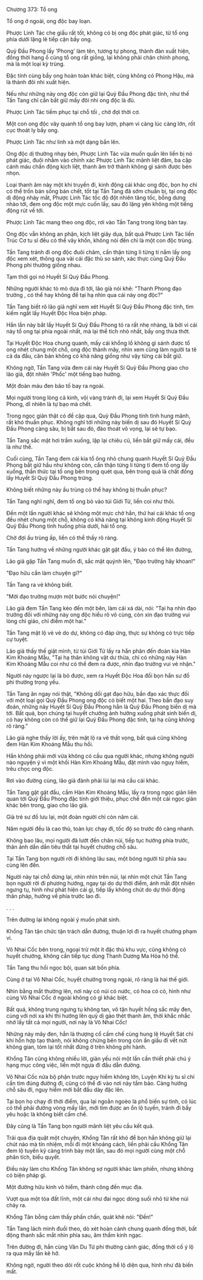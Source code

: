




Chương 373: Tổ ong


Tổ ong ở ngoài, ong độc bay loạn.

Phược Linh Tác che giấu rất tốt, không có bị ong độc phát giác, từ tổ ong phía dưới lặng lẽ tiếp cận bầy ong.

Quỷ Đầu Phong lấy 'Phong' làm tên, tương tự phong, thành đàn xuất hiện, đồng thời hang ổ cùng tổ ong rất giống, lại không phải chân chính phong, mà là một loại kỳ trùng.

Đặc tính cùng bầy ong hoàn toàn khác biệt, cũng không có Phong Hậu, mà là thành đôi nhi xuất hiện.

Nếu như những này ong độc còn giữ lại Quỷ Đầu Phong đặc tính, như thế Tần Tang chỉ cần bắt giữ mấy đôi nhi ong độc là đủ.

Phược Linh Tác tiềm phục tại chỗ tối , chờ đợi thời cơ.

Một con ong độc vây quanh tổ ong bay lượn, phạm vi càng lúc càng lớn, rốt cục thoát ly bầy ong.

Phược Linh Tác như linh xà một dạng bắn lên.

Ong độc dị thường nhạy bén, Phược Linh Tác vừa muốn quấn lên liền bị nó phát giác, đuôi nhằm vào chính xác Phược Linh Tác mãnh liệt đâm, ba cặp cánh máu chấn động kịch liệt, thanh âm trở thành không gì sánh được bén nhọn.

Loại thanh âm này một khi truyền đi, kinh động cái khác ong độc, bọn họ chỉ có thể trốn bán sống bán chết, tốt tại Tần Tang đã sớm chuẩn bị, tại ong độc dị động nháy mắt, Phược Linh Tác tốc độ đột nhiên tăng tốc, bỗng dưng nhào tới, đem ong độc một mực cuốn lấy, sau đó lặng yên không một tiếng động rút về tới.

Phược Linh Tác mang theo ong độc, rơi vào Tần Tang trong lòng bàn tay.

Ong độc vẫn không an phận, kịch liệt giãy dụa, bất quá Phược Linh Tác liền Trúc Cơ tu sĩ đều có thể vây khốn, không nói đến chỉ là một con độc trùng.

Tần Tang tránh đi ong độc đuôi châm, cẩn thận từng li từng tí nắm lấy ong độc xem xét, thông qua vài cái đặc thù so sánh, xác thực cùng Quỷ Đầu Phong phi thường giống nhau.

Tạm thời gọi nó Huyết Sí Quỷ Đầu Phong.

Những người khác tò mò dựa đi tới, lão giả nói khẽ: "Thanh Phong đạo trưởng , có thể hay không để tại hạ nhìn qua cái này ong độc?"

Tần Tang biết rõ lão giả nghĩ xem xét Huyết Sí Quỷ Đầu Phong đặc tính, tìm kiếm ngắt lấy Huyết Độc Hoa biện pháp.

Hắn lần này bắt lấy Huyết Sí Quỷ Đầu Phong tỏ ra rất nhẹ nhàng, là bởi vì cái này tổ ong tại phía ngoài nhất, mà lại thể tích nhỏ nhất, bầy ong thưa thớt.

Tại Huyết Độc Hoa chung quanh, mấy cái khổng lồ không gì sánh được tổ ong nhét chung một chỗ, ong độc thành mây, nhìn xem cũng làm người ta tê cả da đầu, căn bản không có khả năng giống như vậy từng cái bắt giữ.

Không ngờ, Tần Tang vừa đem cái này Huyết Sí Quỷ Đầu Phong giao cho lão giả, đột nhiên 'Phốc' một tiếng bạo hưởng.

Một đoàn máu đen bão tố bay ra ngoài.

Mọi người trong lòng cả kinh, vội vàng tránh đi, lại xem Huyết Sí Quỷ Đầu Phong, dĩ nhiên là tự bạo mà chết.

Trong ngọc giản thật có đề cập qua, Quỷ Đầu Phong tính tình hung mãnh, rất khó thuần phục. Không nghĩ tới những này biến dị sau đó Huyết Sí Quỷ Đầu Phong càng sâu, bị bắt sau đó, đào thoát vô vọng, lại sẽ tự bạo.

Tần Tang sắc mặt hơi trầm xuống, lập lại chiêu cũ, liền bắt giữ mấy cái, đều là như thế.

Cuối cùng, Tần Tang đem cái kia tổ ông nhỏ chung quanh Huyết Sí Quỷ Đầu Phong bắt giữ hầu như không còn, cẩn thận từng li từng tí đem tổ ong lấy xuống, thần thức tại tổ ong bên trong quét qua, bên trong quả là chất đống lấy Huyết Sí Quỷ Đầu Phong trứng.

Không biết những này ấu trùng có thể hay không bị thuần phục?

Tần Tang nghĩ nghĩ, đem tổ ong bỏ vào túi Giới Tử, liền coi như thôi.

Đến một lần người khác sẽ không một mực chờ hắn, thứ hai cái khác tổ ong đều nhét chung một chỗ, không có khả năng tại không kinh động Huyết Sí Quỷ Đầu Phong tình huống phía dưới, hái tổ ong.

Chờ đợi ấu trùng ấp, liền có thể thấy rõ ràng.

Tần Tang hướng về những người khác gật gật đầu, ý bảo có thể lên đường,

Lão giả gặp Tần Tang muốn đi, sắc mặt quýnh lên, "Đạo trưởng hãy khoan!"

"Đạo hữu cần làm chuyện gì?"

Tần Tang ra vẻ không biết.

"Mời đạo trưởng mượn một bước nói chuyện!"

Lão giả đem Tần Tang kéo đến một bên, làm cái xá dài, nói: "Tại hạ nhìn đạo trưởng đối với những này ong độc hiểu rõ vô cùng, còn xin đạo trưởng vui lòng chỉ giáo, chỉ điểm một hai."

Tần Tang mặt lộ vẻ vẻ do dự, không có đáp ứng, thực sự không có trực tiếp cự tuyệt.

Lão giả thấy thế giật mình, từ túi Giới Tử lấy ra hắn phân đến đoàn kia Hàn Kim Khoáng Mẫu, "Tại hạ thân không vật dư thừa, chỉ có những này Hàn Kim Khoáng Mẫu coi như có thể đem ra được, nhìn đạo trưởng vui vẻ nhận."

Người này ngược lại là bỏ được, xem ra Huyết Độc Hoa đối bọn hắn sư đồ phi thường trọng yếu.

Tần Tang ăn ngay nói thật, "Không dối gạt đạo hữu, bần đạo xác thực đối với một loại gọi Quỷ Đầu Phong ong độc có biết một hai. Theo bần đạo suy đoán, những này Huyết Sí Quỷ Đầu Phong hẳn là Quỷ Đầu Phong biến dị mà tới. Bất quá, bọn chúng tại huyết chướng ảnh hưởng xuống phát sinh biến dị, có hay không còn có thể giữ lại Quỷ Đầu Phong đặc tính, tại hạ cũng không rõ ràng."

Lão giả nghe thấy lời ấy, trên mặt lộ ra vẻ thất vọng, bất quá cũng không đem Hàn Kim Khoáng Mẫu thu hồi.

Hắn không phải mới vừa không có cầu qua người khác, nhưng không người nào nguyện ý vì một khối Hàn Kim Khoáng Mẫu, đặt mình vào nguy hiểm, trêu chọc ong độc.

Rơi vào đường cùng, lão giả đành phải lùi lại mà cầu cái khác.

Tần Tang gật gật đầu, cầm Hàn Kim Khoáng Mẫu, lấy ra trong ngọc giản liên quan tới Quỷ Đầu Phong đặc tính giới thiệu, phục chế đến một cái ngọc giản khác bên trong, giao cho lão giả.

Già trẻ sư đồ lưu lại, một đoàn người chỉ còn năm cái.

Năm người đều là cao thủ, toàn lực chạy đi, tốc độ so trước đó càng nhanh.

Không bao lâu, mọi người đã lướt đến chân núi, tiếp tục hướng phía trước, thân ảnh dần dần tiêu thất tại huyết chướng chỗ sâu.

Tại Tần Tang bọn người rời đi không lâu sau, một bóng người từ phía sau cùng lên đến.

Người này tại chỗ dừng lại, nhìn nhìn trên núi, lại nhìn một chút Tần Tang bọn người rời đi phương hướng, ngay tại do dự thời điểm, ánh mắt đột nhiên ngưng tụ, hình như phát hiện cái gì, tiếp lấy không chút do dự thôi động thân pháp, hướng về phía trước lao đi.

. . .

Trên đường lại không ngoài ý muốn phát sinh.

Khổng Tân tận chức tận trách dẫn đường, thuận lợi đi ra huyết chướng phạm vi.

Vô Nhai Cốc bên trong, ngoại trừ một ít đặc thù khu vực, cũng không có huyết chướng, không cần tiếp tục dùng Thanh Dương Ma Hỏa hộ thể.

Tần Tang thu hồi ngọc bội, quan sát bốn phía.

Cùng ở tại Vô Nhai Cốc, huyết chướng trong ngoài, rõ ràng là hai thế giới.

Nhìn bằng mắt thường lên, nơi này có núi có nước, có hoa có cỏ, hình như cùng Vô Nhai Cốc ở ngoài không có gì khác biệt.

Bất quá, không trung ngưng tụ không tan, vô tận huyết hồng sắc mây đen, cùng với nơi xa khi thì hướng lên quỷ dị gào thét thanh âm, thời khắc nhắc nhở lấy tất cả mọi người, nơi này là Vô Nhai Cốc!

Những này mây đen, hẳn là thượng cổ cấm chế cùng hung lệ Huyết Sát chi khí hỗn hợp tạo thành, nói không chừng bên trong còn ẩn giấu đi vết nứt không gian, tóm lại tốt nhất đừng ở trên không phi hành.

Khổng Tân cũng không nhiều lời, giản yếu nói một lần cần thiết phải chú ý hạng mục công việc, liền một ngựa đi đầu dẫn đường.

Vô Nhai Cốc nửa bộ phận trước nguy hiểm không lớn, Luyện Khí kỳ tu sĩ chỉ cần tìm đúng đường đi, cũng có thể đi vào nơi này tầm bảo. Càng hướng chỗ sâu đi, nguy hiểm mới bắt đầu dày đặc lên.

Tại bọn họ chạy đi thời điểm, qua lại ngoằn ngoèo là phổ biến sự tình, có lúc có thể phải đường vòng mấy lần, mới tìm được an ổn lộ tuyến, tránh đi bầy yêu hoặc là không biết cấm chế.

Đây cũng là Tần Tang bọn người mãnh liệt yêu cầu kết quả.

Trải qua địa quật một chuyện, Khổng Tân rất khó để bọn hắn không giữ lại chút nào mà tín nhiệm, mỗi đi một khoảng cách, liền phải cầu Khổng Tân đem lộ tuyến kỹ càng trình bày một lần, sau đó mọi người cùng một chỗ phân tích, biểu quyết.

Điều này làm cho Khổng Tân không sợ người khác làm phiền, nhưng không có biện pháp gì.

Một đường hữu kinh vô hiểm, thành công đến mục địa.

Vượt qua một tòa đất lĩnh, một cái như đai ngọc dòng suối nhỏ từ khe núi chảy ra.

Khổng Tân bỗng cảm thấy phấn chấn, quát khẽ nói: "Đến!"

Tần Tang lách mình đuổi theo, dò xét hoàn cảnh chung quanh đồng thời, bất động thanh sắc mắt nhìn phía sau, âm thầm kinh ngạc.

Trên đường đi, hắn cùng Vân Du Tử phi thường cảnh giác, đồng thời cố ý lộ ra qua mấy lần kẽ hở.

Không ngờ, người theo dõi rốt cuộc không hề lộ diện qua, hình như đã biến mất.





